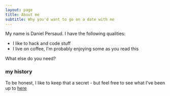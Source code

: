 ```yaml
---
layout: page
title: About me
subtitle: Why you'd want to go on a date with me
---
```


My name is Daniel Persaud. I have the following qualities:

- I like to hack and code stuff
- I live on coffee, I'm probably enjoying some as you read this

What else do you need?

### my history

To be honest, I like to keep that a secret - but feel free to see what I've been up to [here](https://github.com/persa188)
